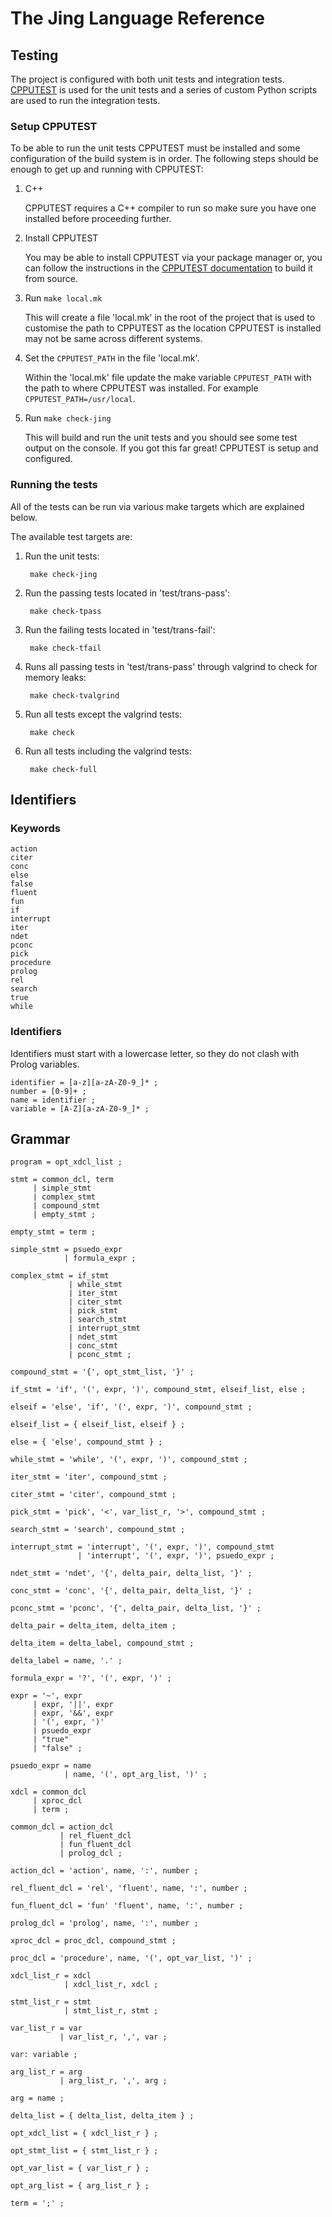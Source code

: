 The Jing Language Reference
===========================

## Testing

The project is configured with both unit tests and integration tests.
[CPPUTEST][cpputest] is used for the unit tests and a series of custom Python
scripts are used to run the integration tests.


### Setup CPPUTEST

To be able to run the unit tests CPPUTEST must be installed and some
configuration of the build system is in order. The following steps should be
enough to get up and running with CPPUTEST:

1. C++

    CPPUTEST requires a C++ compiler to run so make sure you have one
    installed before proceeding further.

2. Install CPPUTEST

    You may be able to install CPPUTEST via your package manager or, you can
    follow the instructions in the [CPPUTEST documentation][cpputest] to build
    it from source.

3. Run `make local.mk`

    This will create a file 'local.mk' in the root of the project that is used
    to customise the path to CPPUTEST as the location CPPUTEST is installed may
    not be same across different systems.

4. Set the `CPPUTEST_PATH` in the file 'local.mk'.

    Within the 'local.mk' file update the make variable `CPPUTEST_PATH` with
    the path to where CPPUTEST was installed. For example
    `CPPUTEST_PATH=/usr/local`.

5. Run `make check-jing`

    This will build and run the unit tests and you should see some test output
    on the console. If you got this far great! CPPUTEST is setup and
    configured.

[cpputest]: https://cpputest.github.io


### Running the tests

All of the tests can be run via various make targets which are explained below.

The available test targets are:


1. Run the unit tests:

        make check-jing

2. Run the passing tests located in 'test/trans-pass':

        make check-tpass

3. Run the failing tests located in 'test/trans-fail':

        make check-tfail

4. Runs all passing tests in 'test/trans-pass' through valgrind to check for
   memory leaks:

        make check-tvalgrind

5. Run all tests except the valgrind tests:

        make check

6. Run all tests including the valgrind tests:

        make check-full


## Identifiers

### Keywords

```
action
citer
conc
else
false
fluent
fun
if
interrupt
iter
ndet
pconc
pick
procedure
prolog
rel
search
true
while
```

### Identifiers

Identifiers must start with a lowercase letter, so they do not clash with
Prolog variables.

```
identifier = [a-z][a-zA-Z0-9_]* ;
number = [0-9]+ ;
name = identifier ;
variable = [A-Z][a-zA-Z0-9_]* ;
```

## Grammar

```
program = opt_xdcl_list ;

stmt = common_dcl, term
     | simple_stmt
     | complex_stmt
     | compound_stmt
     | empty_stmt ;

empty_stmt = term ;

simple_stmt = psuedo_expr
            | formula_expr ;

complex_stmt = if_stmt
             | while_stmt
             | iter_stmt
             | citer_stmt
             | pick_stmt
             | search_stmt
             | interrupt_stmt
             | ndet_stmt
             | conc_stmt
             | pconc_stmt ;

compound_stmt = '{', opt_stmt_list, '}' ;

if_stmt = 'if', '(', expr, ')', compound_stmt, elseif_list, else ;

elseif = 'else', 'if', '(', expr, ')', compound_stmt ;

elseif_list = { elseif_list, elseif } ;

else = { 'else', compound_stmt } ;

while_stmt = 'while', '(', expr, ')', compound_stmt ;

iter_stmt = 'iter', compound_stmt ;

citer_stmt = 'citer', compound_stmt ;

pick_stmt = 'pick', '<', var_list_r, '>', compound_stmt ;

search_stmt = 'search', compound_stmt ;

interrupt_stmt = 'interrupt', '(', expr, ')', compound_stmt
               | 'interrupt', '(', expr, ')', psuedo_expr ;

ndet_stmt = 'ndet', '{', delta_pair, delta_list, '}' ;

conc_stmt = 'conc', '{', delta_pair, delta_list, '}' ;

pconc_stmt = 'pconc', '{', delta_pair, delta_list, '}' ;

delta_pair = delta_item, delta_item ;

delta_item = delta_label, compound_stmt ;

delta_label = name, '.' ;

formula_expr = '?', '(', expr, ')' ;

expr = '~', expr
     | expr, '||', expr
     | expr, '&&', expr
     | '(', expr, ')'
     | psuedo_expr
     | "true"
     | "false" ;

psuedo_expr = name
            | name, '(', opt_arg_list, ')' ;

xdcl = common_dcl
     | xproc_dcl
     | term ;

common_dcl = action_dcl
           | rel_fluent_dcl
           | fun_fluent_dcl
           | prolog_dcl ;

action_dcl = 'action', name, ':', number ;

rel_fluent_dcl = 'rel', 'fluent', name, ':', number ;

fun_fluent_dcl = 'fun' 'fluent', name, ':', number ;

prolog_dcl = 'prolog', name, ':', number ;

xproc_dcl = proc_dcl, compound_stmt ;

proc_dcl = 'procedure', name, '(', opt_var_list, ')' ;

xdcl_list_r = xdcl
            | xdcl_list_r, xdcl ;

stmt_list_r = stmt
            | stmt_list_r, stmt ;

var_list_r = var
           | var_list_r, ',', var ;

var: variable ;

arg_list_r = arg
           | arg_list_r, ',', arg ;

arg = name ;

delta_list = { delta_list, delta_item } ;

opt_xdcl_list = { xdcl_list_r } ;

opt_stmt_list = { stmt_list_r } ;

opt_var_list = { var_list_r } ;

opt_arg_list = { arg_list_r } ;

term = ';' ;
```
